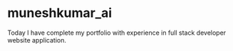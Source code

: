# muneshkumar_ai
Today I have complete my portfolio with experience in full stack developer website application.
